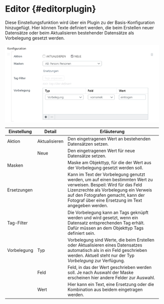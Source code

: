 # Editor {#editorplugin}

Diese Einstellungsfunktion wird über ein Plugin zu der Basis-Konfiguration hinzugefügt. Hier können Texte definiert werden, die beim Erstellen neuer Datensätze oder beim Aktualisieren bestehender Datensätze als Vorbelegung gesetzt werden.

![](editorplugin_de.jpg)

|Einstellung|Detail|Erläuterung|
|---|---|---|
|Aktion|Aktualisieren|Den eingetragenen Wert an bestehenden Datensätzen setzen.|
||Neue|Den eingetragenen Wert für neue Datensätze setzen.|
|Masken||Maske am Objekttyp, für die der Wert aus der Vorbelegung gesetzt werden soll.|
|Ersetzungen||Kann im Text der Vorbelegung genutzt werden, um auf einen bestimmten Wert zu verweisen. Bespeil: Wird für das Feld Lizenzrechte als Vorbelegung ein Verweis auf den Fotografen gemacht, kann der Fotograf über eine Ersetzung im Text angegeben werden.  |
|Tag-Filter||Die Vorbelegung kann an Tags geknüpft werden und wird gesetzt, wenn ein Datensatz entsprechenden Tag erhält. Dafür müssen an dem Objekttyp Tags definiert sein. |
|Vorbelegung|Typ|Vorbelegung sind Werte, die beim Erstellen oder Aktualisieren eines Datensatzes automatisch als in ein Feld geschrieben werden. Aktuell steht nur der Typ *Vorbelegung* zur Verfügung. |
| | Feld |Feld, in das der Wert geschrieben werden soll. Je nach Auswahl der Maske erscheinen hier andere Felder zur Auswahl.|
||Wert| Hier kann ein Text, eine Ersetzung oder die Kombination aus beidem eingetragen werden.|